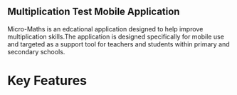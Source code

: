 ## Multiplication Test Mobile Application

Micro-Maths is an edcational application designed to help improve multiplication skills.The application is designed specifically for mobile use and targeted as a support tool for teachers and students within primary and secondary schools.

# Key Features
